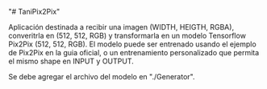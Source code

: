 "# TaniPix2Pix" 

Aplicación destinada a recibir una imagen (WIDTH, HEIGTH, RGBA), converitrla en (512, 512, RGB) y transformarla en un modelo Tensorflow Pix2Pix (512, 512, RGB).
El modelo puede ser entrenado usando el ejemplo de Pix2Pix en la guia oficial, o un entrenamiento personalizado que permita el mismo shape en INPUT y OUTPUT.

Se debe agregar el archivo del modelo en "./Generator".
